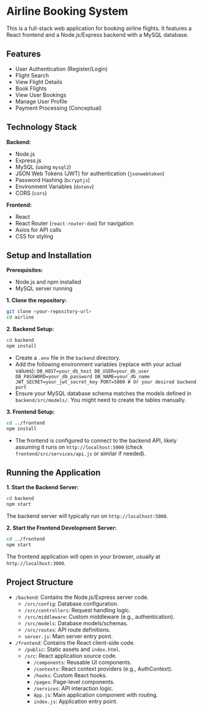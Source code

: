 # Airline Booking System

This is a full-stack web application for booking airline flights. It features a React frontend and a Node.js/Express backend with a MySQL database.

## Features

*   User Authentication (Register/Login)
*   Flight Search
*   View Flight Details
*   Book Flights
*   View User Bookings
*   Manage User Profile
*   Payment Processing (Conceptual)

## Technology Stack

**Backend:**
*   Node.js
*   Express.js
*   MySQL (using `mysql2`)
*   JSON Web Tokens (JWT) for authentication (`jsonwebtoken`)
*   Password Hashing (`bcryptjs`)
*   Environment Variables (`dotenv`)
*   CORS (`cors`)

**Frontend:**
*   React
*   React Router (`react-router-dom`) for navigation
*   Axios for API calls
*   CSS for styling

## Setup and Installation

**Prerequisites:**
*   Node.js and npm installed
*   MySQL server running

**1. Clone the repository:**
   ```bash
   git clone <your-repository-url>
   cd airline
   ```

**2. Backend Setup:**
   ```bash
   cd backend
   npm install
   ```
   *   Create a `.env` file in the `backend` directory.
   *   Add the following environment variables (replace with your actual values):
      ```
      DB_HOST=your_db_host
      DB_USER=your_db_user
      DB_PASSWORD=your_db_password
      DB_NAME=your_db_name
      JWT_SECRET=your_jwt_secret_key
      PORT=5000 # Or your desired backend port
      ```
   *   Ensure your MySQL database schema matches the models defined in `backend/src/models/`. You might need to create the tables manually.

**3. Frontend Setup:**
   ```bash
   cd ../frontend
   npm install
   ```
   *   The frontend is configured to connect to the backend API, likely assuming it runs on `http://localhost:5000` (check `frontend/src/services/api.js` or similar if needed).

## Running the Application

**1. Start the Backend Server:**
   ```bash
   cd backend
   npm start
   ```
   The backend server will typically run on `http://localhost:5000`.

**2. Start the Frontend Development Server:**
   ```bash
   cd ../frontend
   npm start
   ```
   The frontend application will open in your browser, usually at `http://localhost:3000`.

## Project Structure

*   `/backend`: Contains the Node.js/Express server code.
    *   `/src/config`: Database configuration.
    *   `/src/controllers`: Request handling logic.
    *   `/src/middleware`: Custom middleware (e.g., authentication).
    *   `/src/models`: Database models/schemas.
    *   `/src/routes`: API route definitions.
    *   `server.js`: Main server entry point.
*   `/frontend`: Contains the React client-side code.
    *   `/public`: Static assets and `index.html`.
    *   `/src`: React application source code.
        *   `/components`: Reusable UI components.
        *   `/contexts`: React context providers (e.g., AuthContext).
        *   `/hooks`: Custom React hooks.
        *   `/pages`: Page-level components.
        *   `/services`: API interaction logic.
        *   `App.js`: Main application component with routing.
        *   `index.js`: Application entry point.
